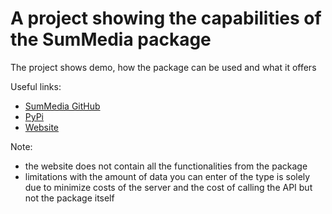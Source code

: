 # A project showing the capabilities of the SumMedia package

The project shows demo, how the package can be used and what it offers

Useful links:
- [SumMedia GitHub](https://github.com/Sebastvin/summedia)
- [PyPi](https://pypi.org/project/summedia/)
- [Website](https://www.summedia.online/)


Note:
- the website does not contain all the functionalities from the package
- limitations with the amount of data you can enter of the type is solely due to minimize costs of the server and the cost of calling the API but not the package itself